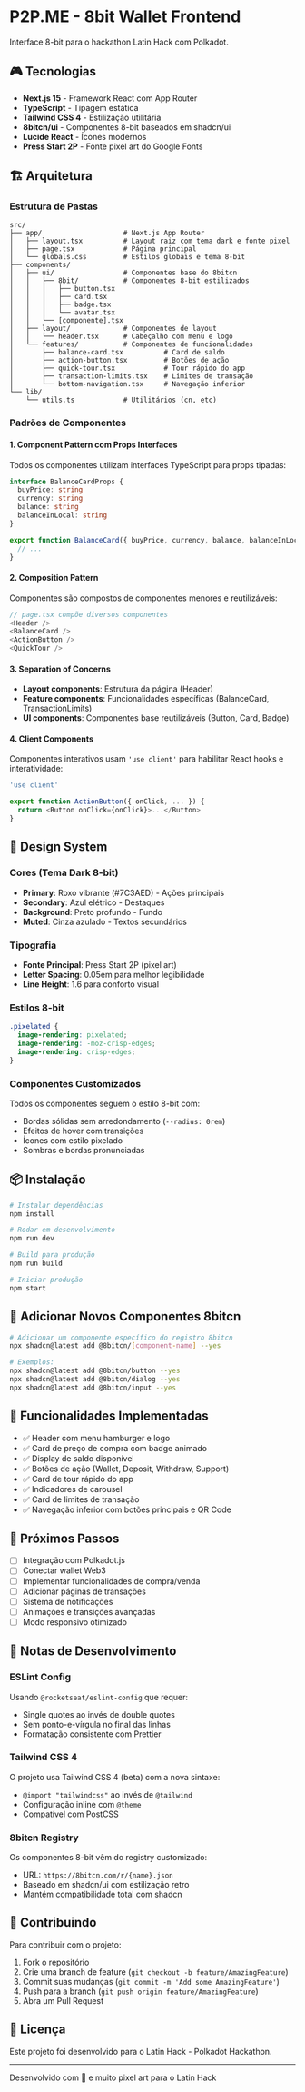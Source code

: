 # P2P.ME - 8bit Wallet Frontend

Interface 8-bit para o hackathon Latin Hack com Polkadot.

## 🎮 Tecnologias

- **Next.js 15** - Framework React com App Router
- **TypeScript** - Tipagem estática
- **Tailwind CSS 4** - Estilização utilitária
- **8bitcn/ui** - Componentes 8-bit baseados em shadcn/ui
- **Lucide React** - Ícones modernos
- **Press Start 2P** - Fonte pixel art do Google Fonts

## 🏗️ Arquitetura

### Estrutura de Pastas

```
src/
├── app/                    # Next.js App Router
│   ├── layout.tsx          # Layout raiz com tema dark e fonte pixel
│   ├── page.tsx            # Página principal
│   └── globals.css         # Estilos globais e tema 8-bit
├── components/
│   ├── ui/                 # Componentes base do 8bitcn
│   │   ├── 8bit/           # Componentes 8-bit estilizados
│   │   │   ├── button.tsx
│   │   │   ├── card.tsx
│   │   │   ├── badge.tsx
│   │   │   └── avatar.tsx
│   │   └── [componente].tsx
│   ├── layout/             # Componentes de layout
│   │   └── header.tsx      # Cabeçalho com menu e logo
│   └── features/           # Componentes de funcionalidades
│       ├── balance-card.tsx          # Card de saldo
│       ├── action-button.tsx         # Botões de ação
│       ├── quick-tour.tsx            # Tour rápido do app
│       ├── transaction-limits.tsx    # Limites de transação
│       └── bottom-navigation.tsx     # Navegação inferior
└── lib/
    └── utils.ts            # Utilitários (cn, etc)
```

### Padrões de Componentes

#### 1. **Component Pattern com Props Interfaces**

Todos os componentes utilizam interfaces TypeScript para props tipadas:

```typescript
interface BalanceCardProps {
  buyPrice: string
  currency: string
  balance: string
  balanceInLocal: string
}

export function BalanceCard({ buyPrice, currency, balance, balanceInLocal }: BalanceCardProps) {
  // ...
}
```

#### 2. **Composition Pattern**

Componentes são compostos de componentes menores e reutilizáveis:

```typescript
// page.tsx compõe diversos componentes
<Header />
<BalanceCard />
<ActionButton />
<QuickTour />
```

#### 3. **Separation of Concerns**

- **Layout components**: Estrutura da página (Header)
- **Feature components**: Funcionalidades específicas (BalanceCard, TransactionLimits)
- **UI components**: Componentes base reutilizáveis (Button, Card, Badge)

#### 4. **Client Components**

Componentes interativos usam `'use client'` para habilitar React hooks e interatividade:

```typescript
'use client'

export function ActionButton({ onClick, ... }) {
  return <Button onClick={onClick}>...</Button>
}
```

## 🎨 Design System

### Cores (Tema Dark 8-bit)

- **Primary**: Roxo vibrante (#7C3AED) - Ações principais
- **Secondary**: Azul elétrico - Destaques
- **Background**: Preto profundo - Fundo
- **Muted**: Cinza azulado - Textos secundários

### Tipografia

- **Fonte Principal**: Press Start 2P (pixel art)
- **Letter Spacing**: 0.05em para melhor legibilidade
- **Line Height**: 1.6 para conforto visual

### Estilos 8-bit

```css
.pixelated {
  image-rendering: pixelated;
  image-rendering: -moz-crisp-edges;
  image-rendering: crisp-edges;
}
```

### Componentes Customizados

Todos os componentes seguem o estilo 8-bit com:
- Bordas sólidas sem arredondamento (`--radius: 0rem`)
- Efeitos de hover com transições
- Ícones com estilo pixelado
- Sombras e bordas pronunciadas

## 📦 Instalação

```bash
# Instalar dependências
npm install

# Rodar em desenvolvimento
npm run dev

# Build para produção
npm run build

# Iniciar produção
npm start
```

## 🔧 Adicionar Novos Componentes 8bitcn

```bash
# Adicionar um componente específico do registro 8bitcn
npx shadcn@latest add @8bitcn/[component-name] --yes

# Exemplos:
npx shadcn@latest add @8bitcn/button --yes
npx shadcn@latest add @8bitcn/dialog --yes
npx shadcn@latest add @8bitcn/input --yes
```

## 🎯 Funcionalidades Implementadas

- ✅ Header com menu hamburger e logo
- ✅ Card de preço de compra com badge animado
- ✅ Display de saldo disponível
- ✅ Botões de ação (Wallet, Deposit, Withdraw, Support)
- ✅ Card de tour rápido do app
- ✅ Indicadores de carousel
- ✅ Card de limites de transação
- ✅ Navegação inferior com botões principais e QR Code

## 🚀 Próximos Passos

- [ ] Integração com Polkadot.js
- [ ] Conectar wallet Web3
- [ ] Implementar funcionalidades de compra/venda
- [ ] Adicionar páginas de transações
- [ ] Sistema de notificações
- [ ] Animações e transições avançadas
- [ ] Modo responsivo otimizado

## 📝 Notas de Desenvolvimento

### ESLint Config

Usando `@rocketseat/eslint-config` que requer:
- Single quotes ao invés de double quotes
- Sem ponto-e-vírgula no final das linhas
- Formatação consistente com Prettier

### Tailwind CSS 4

O projeto usa Tailwind CSS 4 (beta) com a nova sintaxe:
- `@import "tailwindcss"` ao invés de `@tailwind`
- Configuração inline com `@theme`
- Compatível com PostCSS

### 8bitcn Registry

Os componentes 8-bit vêm do registry customizado:
- URL: `https://8bitcn.com/r/{name}.json`
- Baseado em shadcn/ui com estilização retro
- Mantém compatibilidade total com shadcn

## 🤝 Contribuindo

Para contribuir com o projeto:

1. Fork o repositório
2. Crie uma branch de feature (`git checkout -b feature/AmazingFeature`)
3. Commit suas mudanças (`git commit -m 'Add some AmazingFeature'`)
4. Push para a branch (`git push origin feature/AmazingFeature`)
5. Abra um Pull Request

## 📄 Licença

Este projeto foi desenvolvido para o Latin Hack - Polkadot Hackathon.

---

Desenvolvido com 💜 e muito pixel art para o Latin Hack
